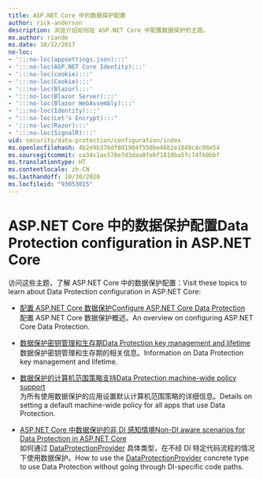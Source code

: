 ```yaml
---
title: ASP.NET Core 中的数据保护配置
author: rick-anderson
description: 浏览介绍如何在 ASP.NET Core 中配置数据保护的主题。
ms.author: riande
ms.date: 10/12/2017
no-loc:
- ':::no-loc(appsettings.json):::'
- ':::no-loc(ASP.NET Core Identity):::'
- ':::no-loc(cookie):::'
- ':::no-loc(Cookie):::'
- ':::no-loc(Blazor):::'
- ':::no-loc(Blazor Server):::'
- ':::no-loc(Blazor WebAssembly):::'
- ':::no-loc(Identity):::'
- ":::no-loc(Let's Encrypt):::"
- ':::no-loc(Razor):::'
- ':::no-loc(SignalR):::'
uid: security/data-protection/configuration/index
ms.openlocfilehash: 4b2e9b376df8d1904f550be46b2e1849c4c08e54
ms.sourcegitcommit: ca34c1ac578e7d3daa0febf1810ba5fc74f60bbf
ms.translationtype: HT
ms.contentlocale: zh-CN
ms.lasthandoff: 10/30/2020
ms.locfileid: "93053015"
---
```

# <a name="data-protection-configuration-in-aspnet-core"></a><span data-ttu-id="65543-103">ASP.NET Core 中的数据保护配置</span><span class="sxs-lookup"><span data-stu-id="65543-103">Data Protection configuration in ASP.NET Core</span></span>

<span data-ttu-id="65543-104">访问这些主题，了解 ASP.NET Core 中的数据保护配置：</span><span class="sxs-lookup"><span data-stu-id="65543-104">Visit these topics to learn about Data Protection configuration in ASP.NET Core:</span></span>

* [<span data-ttu-id="65543-105">配置 ASP.NET Core 数据保护</span><span class="sxs-lookup"><span data-stu-id="65543-105">Configure ASP.NET Core Data Protection</span></span>](xref:security/data-protection/configuration/overview)  
  <span data-ttu-id="65543-106">配置 ASP.NET Core 数据保护概述。</span><span class="sxs-lookup"><span data-stu-id="65543-106">An overview on configuring ASP.NET Core Data Protection.</span></span>

* [<span data-ttu-id="65543-107">数据保护密钥管理和生存期</span><span class="sxs-lookup"><span data-stu-id="65543-107">Data Protection key management and lifetime</span></span>](xref:security/data-protection/configuration/default-settings)  
  <span data-ttu-id="65543-108">数据保护密钥管理和生存期的相关信息。</span><span class="sxs-lookup"><span data-stu-id="65543-108">Information on Data Protection key management and lifetime.</span></span>

* [<span data-ttu-id="65543-109">数据保护的计算机范围策略支持</span><span class="sxs-lookup"><span data-stu-id="65543-109">Data Protection machine-wide policy support</span></span>](xref:security/data-protection/configuration/machine-wide-policy)  
  <span data-ttu-id="65543-110">为所有使用数据保护的应用设置默认计算机范围策略的详细信息。</span><span class="sxs-lookup"><span data-stu-id="65543-110">Details on setting a default machine-wide policy for all apps that use Data Protection.</span></span>

* [<span data-ttu-id="65543-111">ASP.NET Core 中数据保护的非 DI 感知情境</span><span class="sxs-lookup"><span data-stu-id="65543-111">Non-DI aware scenarios for Data Protection in ASP.NET Core</span></span>](xref:security/data-protection/configuration/non-di-scenarios)  
  <span data-ttu-id="65543-112">如何通过 [DataProtectionProvider](/dotnet/api/Microsoft.AspNetCore.DataProtection.DataProtectionProvider) 具体类型，在不经 DI 特定代码流程的情况下使用数据保护。</span><span class="sxs-lookup"><span data-stu-id="65543-112">How to use the [DataProtectionProvider](/dotnet/api/Microsoft.AspNetCore.DataProtection.DataProtectionProvider) concrete type to use Data Protection without going through DI-specific code paths.</span></span>
